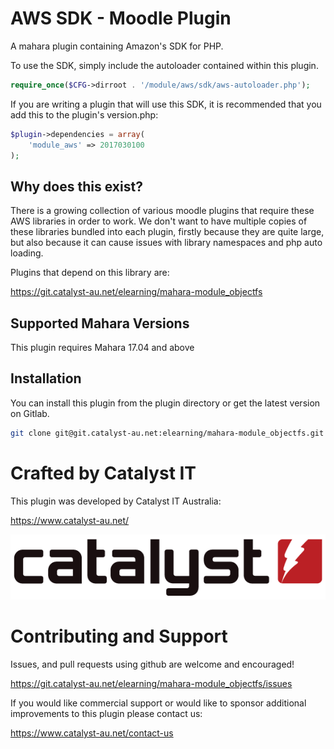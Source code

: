 # AWS SDK - Moodle Plugin

A mahara plugin containing Amazon's SDK for PHP.

To use the SDK, simply include the autoloader contained within this plugin.

```php
require_once($CFG->dirroot . '/module/aws/sdk/aws-autoloader.php');
```

If you are writing a plugin that will use this SDK, it is recommended that you add this to the plugin's version.php:

```php
$plugin->dependencies = array(
    'module_aws' => 2017030100
);
```

## Why does this exist? ##

There is a growing collection of various moodle plugins that require these AWS libraries in order to work.
We don't want to have multiple copies of these libraries bundled into each plugin, firstly because they
are quite large, but also because it can cause issues with library namespaces and php auto loading.

Plugins that depend on this library are:

https://git.catalyst-au.net/elearning/mahara-module_objectfs

## Supported Mahara Versions

This plugin requires Mahara 17.04 and above

## Installation

You can install this plugin from the plugin directory or get the latest version
on Gitlab.

```bash
git clone git@git.catalyst-au.net:elearning/mahara-module_objectfs.git htdocs/module/aws
```

# Crafted by Catalyst IT


This plugin was developed by Catalyst IT Australia:

https://www.catalyst-au.net/

![Catalyst IT](/pix/catalyst-logo.png?raw=true)


# Contributing and Support

Issues, and pull requests using github are welcome and encouraged!

https://git.catalyst-au.net/elearning/mahara-module_objectfs/issues

If you would like commercial support or would like to sponsor additional improvements
to this plugin please contact us:

https://www.catalyst-au.net/contact-us
